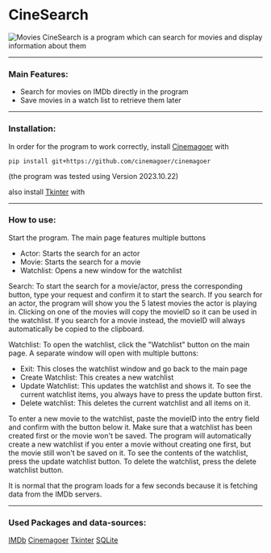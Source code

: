 # CineSearch
![Movies](https://miro.medium.com/v2/resize:fit:1132/1*8y9sCjaxFmAzEiVEzw3YoQ.jpeg)
CineSearch is a program which can search for movies and display information about them

---
### Main Features:
- Search for movies on IMDb directly in the program
- Save movies in a watch list to retrieve them later

---
### Installation:
In order for the program to work correctly, install [Cinemagoer](https://github.com/cinemagoer/cinemagoer) with
````
pip install git+https://github.com/cinemagoer/cinemagoer
````
(the program was tested using Version 2023.10.22)

also install [Tkinter](https://docs.python.org/3/library/tkinter.html) with



---
### How to use:
Start the program. The main page features multiple buttons
- Actor: Starts the search for an actor
- Movie: Starts the search for a movie
- Watchlist: Opens a new window for the watchlist

Search:
To start the search for a movie/actor, press the corresponding button, type your request and confirm it to start the search. 
If you search for an actor, the program will show you the 5 latest movies the actor is playing in. Clicking on one of the movies will copy the movieID so it can be used in the watchlist. If you search for a movie instead, the movieID will always automatically be copied to the clipboard. 

Watchlist:
To open the watchlist, click the "Watchlist" button on the main page.
A separate window will open with multiple buttons:
- Exit: This closes the watchlist window and go back to the main page
- Create Watchlist: This creates a new watchlist
- Update Watchlist: This updates the watchlist and shows it. To see the current watchlist items, you always have to press the update button first.
- Delete watchlist: This deletes the current watchlist and all items on it. 

To enter a new movie to the watchlist, paste the movieID into the entry field and confirm with the button below it. Make sure that a watchlist has been created first or the movie won't be saved. The program will automatically create a new watchlist if you enter a movie without creating one first, but the movie still won't be saved on it. To see the contents of the watchlist, press the update watchlist button. To delete the watchlist, press the delete watchlist button.

It is normal that the program loads for a few seconds because it is fetching data from the IMDb servers.

---
### Used Packages and data-sources:
[IMDb](https://www.imdb.com/)
[Cinemagoer](https://github.com/cinemagoer/cinemagoer)
[Tkinter](https://docs.python.org/3/library/tkinter.html)
[SQLite](https://www.sqlite.org/)
